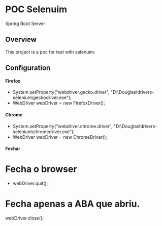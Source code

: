# POC Selenuim

Spring Boot Server 


## Overview  
This project is a poc for test with selenuim.

## Configuration
#### Firefox
- System.setProperty("webdriver.gecko.driver", "D:\\Douglas\\drivers-selenium\\geckodriver.exe");
- WebDriver webDriver = new FirefoxDriver();

#### Chrome
- System.setProperty("webdriver.chrome.driver", "D:\\Douglas\\drivers-selenium\\chromedriver.exe");
- WebDriver webDriver = new ChromeDriver();

#### Fechar 
# Fecha o browser
- webDriver.quit();

# Fecha apenas a ABA que abriu.
webDriver.close();
